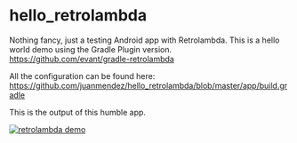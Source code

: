 # hello_retrolambda
Nothing fancy, just a testing Android app with Retrolambda. This is a hello world demo using the Gradle Plugin version. https://github.com/evant/gradle-retrolambda

All the configuration can be found here:
https://github.com/juanmendez/hello_retrolambda/blob/master/app/build.gradle

This is the output of this humble app.

<a href="http://www.juanmendez.info/2015/09/hello-retrolambda.html" target="_blank">
<img src="http://3.bp.blogspot.com/-wsxyYKhTy-k/VfeLg019ydI/AAAAAAAANys/KhZP2oorrAw/s1600/lord_retrolambda.PNG" alt="retrolambda demo"></a>
